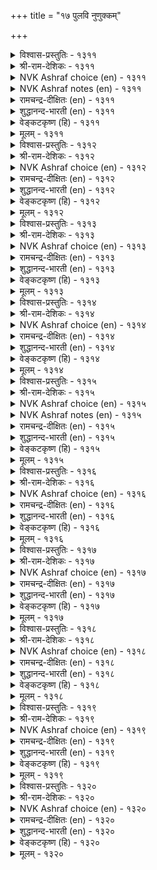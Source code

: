 +++
title = "१७ पुलवि नुणुक्कम्"

+++


<details><summary>विश्वास-प्रस्तुतिः - १३११</summary>

पॆण्णियलार् ऎल्लारुम् कण्णिन् पॊदुउण्बर्  
नण्णेन् परत्तनिन् मार्बु।       १३११
</details>

<details><summary>श्री-राम-देशिकः - १३११</summary>

त्वद्वक्षः सकलस्त्रीभिः स्वनेत्राभ्यां यथेच्छया ।  
यतो दृष्ट्वाऽनुभूतं तत्, नाहं भोक्तुं वृणे प्रिये ! ॥ १३११॥
</details>

<details><summary>NVK Ashraf choice (en) - १३११</summary>

१३११
I won't clasp your broad chest,
A common dish for all women's eyes to gorge! *
(P.S. Sundaram)
</details>

<details><summary>NVK Ashraf notes (en) - १३११</summary>

१३११. (K.R. Srinivasa Iyengar)’s translation, though not literal, would explain this scenario: "All women graze on your breast, O false one! I reject your advances"
</details>

<details><summary>रामचन्द्र-दीक्षितः (en) - १३११</summary>

1311 peṇiyalār ellārum kaṇṇiṉ potuuṇpar  
naṇṇēṉ parattaniṉ mārpu.

1311\. You yielded yourself to all sorts of women to look at you with their eyes. Therefore I shall not approach your breast.  
</details>

<details><summary>शुद्धानन्द-भारती (en) - १३११</summary>

1\. பெண்ணியலார் எல்லோரும் கண்ணின் பொதுஉண்பர்  
நண்ணேன் பரந்தநின் மார்பு.  
I shrink to clasp you bosom lewd  
To the gaze of all ladies exposed.        1311  
</details>

<details><summary>वेङ्कटकृष्ण (हि) - १३११</summary>

1311
सभी स्त्रियाँ सम भाव से, करतीं दृग से भोग ।  
रे विट् तेरे वक्ष से, मैं न करूँ संयोग ॥
  </details>

<details><summary>मूलम् - १३११</summary>

पॆण्णियलार् ऎल्लारुम् कण्णिन् पॊदुउण्बर्  
नण्णेन् परत्तनिन् मार्बु।       १३११
</details>

<details><summary>विश्वास-प्रस्तुतिः - १३१२</summary>

ऊडि इरुन्देमात् तुम्मिनार् याम्दम्मै  
नीडुवाऴ् कॆन्बाक् कऱिन्दु।       १३१२
</details>

<details><summary>श्री-राम-देशिकः - १३१२</summary>

दीर्घायुष्मानिति वचः क्षुतादौ कथ्यते जनैः ।  
श्रोतुमाशीर्वचो मत्तः प्रियः क्षुतमथाऽकरोत् ॥ १३१२॥
</details>

<details><summary>NVK Ashraf choice (en) - १३१२</summary>

१३१२
When I sulked, he sneezed: hoping
I would forget and say "Bless you".
(P.S. Sundaram)
</details>

<details><summary>रामचन्द्र-दीक्षितः (en) - १३१२</summary>

1312 ūṭi iruntēmāt tummiṉār yāmtammai  
nīṭuvāḻ keṉpākku aṟintu.

1312\. When I sat away from him, he sneezed knowing that I would bless him, saying "May you live long.”  
</details>

<details><summary>शुद्धानन्द-भारती (en) - १३१२</summary>

2\. ஊடி யிருந்தேமாத் தும்மினார் யாம்தம்மை  
நீடுவாழ் கென்பாக்கு அறிந்து.  
He sneezed while we went on sulking  
Expecting me to say "live long".        1312  
</details>

<details><summary>वेङ्कटकृष्ण (हि) - १३१२</summary>

1312
हम बैठी थीं मान कर, छींक गये तब नाथ ।  
यों विचार ‘चिर जीव’ कह, हम कर लेंगी बात ॥
  </details>

<details><summary>मूलम् - १३१२</summary>

ऊडि इरुन्देमात् तुम्मिनार् याम्दम्मै  
नीडुवाऴ् कॆन्बाक् कऱिन्दु।       १३१२
</details>

<details><summary>विश्वास-प्रस्तुतिः - १३१३</summary>

कोट्टुप् पूच् चूडिनुम् कायुम् ऒरुत्तियैक्  
काट्टिय सूडिनीर् ऎण्ड्रु।       १३१३
</details>

<details><summary>श्री-राम-देशिकः - १३१३</summary>

''प्रदर्शनार्थमन्यासां त्वयैतन्मण्डनं कृतम्'' ।  
इति मालाभूषिताङ्ग प्रियं दृष्ट्वा चुकोप सा ॥ १३१३॥
</details>

<details><summary>NVK Ashraf choice (en) - १३१३</summary>

१३१३
If I wear a wreath, she cries enraged:
"For which woman's sake is this?" *
(P.S. Sundaram)
</details>

<details><summary>रामचन्द्र-दीक्षितः (en) - १३१३</summary>

1313 kōṭṭuppūc cūṭiṉum kāyum oruttiyaik  
kāṭṭiya cūṭiṉīr eṉṟu.

1313\. Even if I put on a garland of hill-flowers, my sweetheart will say “You wore this to please some mistress of yours.”  
</details>

<details><summary>शुद्धानन्द-भारती (en) - १३१३</summary>

3\. கோட்டுப்பூச் சூடினும் காயும் ஒருத்தியைக்  
காட்டிய சூடினீர் என்று.  
"For which lady?" she widely cries  
While I adorn myself with flowers.        1313  
</details>

<details><summary>वेङ्कटकृष्ण (हि) - १३१३</summary>

1313
धरूँ डाल का फूल तो, यों होती नाराज़ ।  
दर्शनार्थ औ’ नारि से, करते हैं यह साज ॥
  </details>

<details><summary>मूलम् - १३१३</summary>

कोट्टुप् पूच् चूडिनुम् कायुम् ऒरुत्तियैक्  
काट्टिय सूडिनीर् ऎण्ड्रु।       १३१३
</details>

<details><summary>विश्वास-प्रस्तुतिः - १३१४</summary>

यारिनुम् कादलम् ऎण्ड्रेना ऊडिनाळ्  
यारिनुम् यारिनुम् ऎण्ड्रु।       १३१४
</details>

<details><summary>श्री-राम-देशिकः - १३१४</summary>

''सर्वस्मादप्यहं प्रीतिविशेषं त्वयि च न्यधाम्'' ।  
इति प्रियवचः श्रुत्वा का वाऽन्येति चुकोप सा ॥ १३१४॥
</details>

<details><summary>NVK Ashraf choice (en) - १३१४</summary>

१३१४
If I say "I love you more than any one",
She frowned asking, "Than whom, than whom?" *
(K. Krishnaswamy & Vijaya Ramkumar)
</details>

<details><summary>रामचन्द्र-दीक्षितः (en) - १३१४</summary>

1314 yāriṉum kātalam eṉṟēṉā ūṭiṉāḷ  
yāriṉum yāriṉum eṉṟu.

1314\. When I said my beloved was greater than anybody else, she grew angry and repeatedly asked me “Greater than whom?”  
</details>

<details><summary>शुद्धानन्द-भारती (en) - १३१४</summary>

4\. யாரினும் காதலம் என்றேனா ஊடினாள்  
யாரினும் யாரினும் என்று.  
"I love you more than all" I said  
"Than whom, than whom?" she sulked and chid.        1314  
</details>

<details><summary>वेङ्कटकृष्ण (हि) - १३१४</summary>

1314
‘सब से बढ़’, मैंने कहा, ‘हम करते हैं प्यार’ ।  
‘किस किस से’ कहती हुई, लगी रुठने यार ॥
  </details>

<details><summary>मूलम् - १३१४</summary>

यारिनुम् कादलम् ऎण्ड्रेना ऊडिनाळ्  
यारिनुम् यारिनुम् ऎण्ड्रु।       १३१४
</details>

<details><summary>विश्वास-प्रस्तुतिः - १३१५</summary>

इम्मैप् पिऱप्पिल् पिरियलम् ऎण्ड्रेनाक्  
कण्निऱै नीर्गॊण् डनळ्।       १३१५
</details>

<details><summary>श्री-राम-देशिकः - १३१५</summary>

''इह जन्मनि विश्लेषो न स्यादि'' त्यवदं प्रियाम् ।  
''भाविजन्मनि विश्लेषो भवेद्वे''त्यरुदत् प्रिया ॥ १३१५॥
</details>

<details><summary>NVK Ashraf choice (en) - १३१५</summary>

१३१५
The moment I said we won’t part in this life,
Her eyes were filled with tears.
(S.M. Diaz)
</details>

<details><summary>NVK Ashraf notes (en) - १३१५</summary>

१३१५. …॥ thinking of next birth
</details>

<details><summary>रामचन्द्र-दीक्षितः (en) - १३१५</summary>

1315 immaip piṟappil piriyalam eṉṟēṉāk  
kaṇniṟai nīrkoṇ ṭaṉaḷ.

1315\. When I said “We shall not separate in this life”, her eyes were full of tears meaning that I would separate from her in the next life.  
</details>

<details><summary>शुद्धानन्द-भारती (en) - १३१५</summary>

5\. இம்மைப் பிறப்பில் பிரியலம் என்றேனாக்  
கண்ணிறை நீர்கொண் டனள்.  
"In this life we won't part" I told  
Her eyes at once with tears were filled.        1315  
</details>

<details><summary>वेङ्कटकृष्ण (हि) - १३१५</summary>

1315
यों कहने पर- हम नहीं, ‘बिछुड़ेंगे इस जन्म’ ।  
भर लायी दृग, सोच यह, क्या हो अगले जन्म ॥
  </details>

<details><summary>मूलम् - १३१५</summary>

इम्मैप् पिऱप्पिल् पिरियलम् ऎण्ड्रेनाक्  
कण्निऱै नीर्गॊण् डनळ्।       १३१५
</details>

<details><summary>विश्वास-प्रस्तुतिः - १३१६</summary>

उळ्ळिनेन् ऎण्ड्रेन्मऱ्ऱॆन्मऱन्दीर् ऎण्ड्रॆन्नैप्  
पुल्लाळ् पुलत्तक् कनळ्।       १३१६
</details>

<details><summary>श्री-राम-देशिकः - १३१६</summary>

''त्वं मया तु स्मृते'' त्युक्त, ''विस्मृतस्य हि संस्मृतिः ।  
तेन मां विस्मृतोऽसि त्वम्''इति तत्याज मां प्रिया ॥ १३१६॥
</details>

<details><summary>NVK Ashraf choice (en) - १३१६</summary>

१३१६
"I remembered you", I said;
"After forgetting?" said she withdrawing herself! *
(P.S. Sundaram)
</details>

<details><summary>रामचन्द्र-दीक्षितः (en) - १३१६</summary>

1316 uḷḷiṉēṉ eṉṟēṉmaṟṟu eṉmaṟantīr eṉṟemmaip  
pullāḷ pulattak kaṉaḷ.

1316\. When I said ‘I thought of you’, she replied “So you forgot me before” and felt displeased.  
</details>

<details><summary>शुद्धानन्द-भारती (en) - १३१६</summary>

6\. உள்ளினேன் என்றேன்மற்று என்மறந்தீர் என்றென்னைப்  
புல்லாள் புலத்தக் கனள்.  
I said "I thought of you". She left  
Her embrace crying "Oft you forget".        1316  
</details>

<details><summary>वेङ्कटकृष्ण (हि) - १३१६</summary>

1316
‘स्मरण किया’ मैंने कहा, तो क्यों बैठे भूल ।  
यों कह मिले बिना रही, पकड़ मान का तूल ॥
  </details>

<details><summary>मूलम् - १३१६</summary>

उळ्ळिनेन् ऎण्ड्रेन्मऱ्ऱॆन्मऱन्दीर् ऎण्ड्रॆन्नैप्  
पुल्लाळ् पुलत्तक् कनळ्।       १३१६
</details>

<details><summary>विश्वास-प्रस्तुतिः - १३१७</summary>

वऴुत्तिनाळ् तुम्मिनेन् आग अऴित्तऴुदाळ्  
यारुळ्ळित् तुम्मिनीर् ऎण्ड्रु।       १३१७
</details>

<details><summary>श्री-राम-देशिकः - १३१७</summary>

क्षुतं कृतं मया, सद्य आशिषं प्राह मां प्रिया ।  
''कां स्मृत्वा क्षुतमायात'' मिति क्रुद्धा रुरोद सा ॥ १३१७॥
</details>

<details><summary>NVK Ashraf choice (en) - १३१७</summary>

१३१७
She blessed as I sneezed, but soon recalled it crying:
"Thinking whom did you sneeze?" *
(V.V.S. Aiyar)
</details>

<details><summary>रामचन्द्र-दीक्षितः (en) - १३१७</summary>

1317 vaḻuttiṉāḷ tummiṉēṉ āka aḻittaḻutāḷ  
yāruḷḷit tummiṉīr eṉṟu.

1317\. When I sneezed she blessed me; but she wept and asked me which maiden thought of me when I sneezed.  
</details>

<details><summary>शुद्धानन्द-भारती (en) - १३१७</summary>

7\. வழுத்தினாள் தும்மினே னாக அழித்தழுதாள்  
யாருள்ளித் தும்மினீர் என்று.  
I sneezed; she blessed; then changed and wept  
"You sneezed now at which lady's thought?"        1317  
</details>

<details><summary>वेङ्कटकृष्ण (हि) - १३१७</summary>

1317
छींका तो, कह शुभ वचन, तभी बदल दी बात ।  
‘कौन स्मरण कर छींक दी’, कह रोयी सविषाद ॥
  </details>

<details><summary>मूलम् - १३१७</summary>

वऴुत्तिनाळ् तुम्मिनेन् आग अऴित्तऴुदाळ्  
यारुळ्ळित् तुम्मिनीर् ऎण्ड्रु।       १३१७
</details>

<details><summary>विश्वास-प्रस्तुतिः - १३१८</summary>

तुम्मुच् चॆऱुप्प अऴुदाळ् नुमर्उळ्ळल्  
ऎम्मै मऱैत्तिरो ऎण्ड्रु।       १३१८
</details>

<details><summary>श्री-राम-देशिकः - १३१८</summary>

''कां त्वां स्मृतवतीत्यंशो न ज्ञातः स्याद्यथा मया ।  
तथा कर्तु क्षुतं रुद्रं र्वय''त्युक्त्वा रुरोद सा ॥ १३१८॥
</details>

<details><summary>NVK Ashraf choice (en) - १३१८</summary>

१३१८
When I suppressed my sneeze, she wept saying,
"Whom are you hiding from me?"
(W.H. Drew and J. Lazarus), (N.V.K. Ashraf)
</details>

<details><summary>रामचन्द्र-दीक्षितः (en) - १३१८</summary>

1318 tummuc ceṟuppa aḻutāḷ numaruḷḷal  
emmai maṟaittirō eṉṟu.

1318\. When I controlled sneezing, she shed fretful tears and asked whether I tried to conceal the fact that others think of me.  
</details>

<details><summary>शुद्धानन्द-भारती (en) - १३१८</summary>

8\. தும்முச் செறுப்ப அழுதாள் நுமர்உள்ளல்  
எம்மை மறைத்திரோ என்று.  
I repressed sneeze; she wept crying  
"Your thoughts from me you are hiding".        1318  
</details>

<details><summary>वेङ्कटकृष्ण (हि) - १३१८</summary>

1318
छींक दबाता मैं रहा, रोयी कह यह बैन ।  
अपनी जो करती स्मरण, उसे छिपाते हैं न ॥
  </details>

<details><summary>मूलम् - १३१८</summary>

तुम्मुच् चॆऱुप्प अऴुदाळ् नुमर्उळ्ळल्  
ऎम्मै मऱैत्तिरो ऎण्ड्रु।       १३१८
</details>

<details><summary>विश्वास-प्रस्तुतिः - १३१९</summary>

तन्नै उणर्त्तिनुम् कायुम् पिऱर्क्कुम्नीर्  
इन्नीरर् आगुदिर् ऎण्ड्रु।       १३१९
</details>

<details><summary>श्री-राम-देशिकः - १३१९</summary>

वियोगेऽपि समाश्वास्य कृता प्रीता मया प्रिया ।  
''स्त्र्यन्तरेऽपि त्वया चेत्थं कृतमि''त्यरुदत् प्रिया ॥ १३१९॥
</details>

<details><summary>NVK Ashraf choice (en) - १३१९</summary>

१३१९
If I try making up with her, she would ask enraged,
"Is this how you coax others as well?" *
(P.S. Sundaram), (J. Narayanaswamy)
</details>

<details><summary>रामचन्द्र-दीक्षितः (en) - १३१९</summary>

1319 taṉṉai uṇarttiṉum kāyum piṟarkkunīr  
innīrar ākutir eṉṟu.

1319\. She will quarrel with me even if I fully satisfy her, saying “You will behave thus to every woman.”  
</details>

<details><summary>शुद्धानन्द-भारती (en) - १३१९</summary>

9\. தன்னை உணர்த்தினும் காயும் பிறர்க்குநீர்  
இந்நீரர் ஆகுதிர் என்று.  
I try to coax her and she remarks  
"Your coaxing others thus this marks".        1319  
</details>

<details><summary>वेङ्कटकृष्ण (हि) - १३१९</summary>

1319
अगर मनाऊँ तो सही, यों कह होती रुष्ट ।  
करते होंगे अन्य को, इसी तरह से तुष्ट ॥
  </details>

<details><summary>मूलम् - १३१९</summary>

तन्नै उणर्त्तिनुम् कायुम् पिऱर्क्कुम्नीर्  
इन्नीरर् आगुदिर् ऎण्ड्रु।       १३१९
</details>

<details><summary>विश्वास-प्रस्तुतिः - १३२०</summary>

निनैत्तिरुन्दु नोक्किनुम् कायुम् अनैत्तुनीर्  
यारुळ्ळि नोक्किनीर् ऎण्ड्रु।       १३२०
</details>

<details><summary>श्री-राम-देशिकः - १३२०</summary>

प्रियाङ्गशोभावैशिष्टयं सम्यक्पश्याम्यहं यदा ।  
''मय्यीक्षसे कया साम्यम्''इति क्रुद्धयेत् तदा प्रिया ॥ १३२०॥
</details>

<details><summary>NVK Ashraf choice (en) - १३२०</summary>

१३२०
If I gaze at her in silence, she would fume and ask,
"Thinking of whom this comparison?" *
(K.R. Srinivasa Iyengar), (P.S. Sundaram)
</details>

<details><summary>रामचन्द्र-दीक्षितः (en) - १३२०</summary>

1320 niṉaittiruntu nōkkiṉum kāyum aṉaittunīr  
yāruḷḷi nōkkiṉīr eṉṟu.

1320\. If I look at her silently and appreciate her beauty, she will ask me querulously, “whom you are thinking of?”  
</details>

<details><summary>शुद्धानन्द-भारती (en) - १३२०</summary>

10\. நினைத்திருந்து நோக்கினும் காயும் அனைத்துநீர்  
யாருள்ளி நோக்கினீர் என்று.  
I think and gaze at her; she chides:  
"On whom your thought just now abides?"  
1320  
</details>

<details><summary>वेङ्कटकृष्ण (हि) - १३२०</summary>

1320
देखूँ यदि मैं मुग्ध हो, यों कह करती रार ।  
देख रहे हैं आप सब, दिल में किसे विचार ॥
  </details>

<details><summary>मूलम् - १३२०</summary>

निनैत्तिरुन्दु नोक्किनुम् कायुम् अनैत्तुनीर्  
यारुळ्ळि नोक्किनीर् ऎण्ड्रु।       १३२०
</details>
